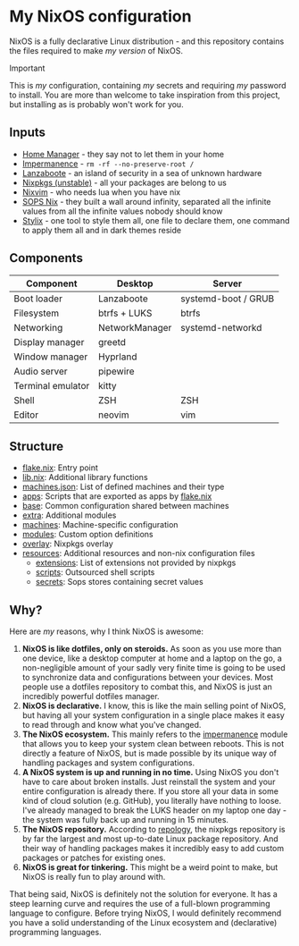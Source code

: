 # My NixOS configuration

NixOS is a fully declarative Linux distribution - and this repository contains the files required to make _my version_ of NixOS.

<!-- TODO: Update screenshot -->
<!-- ![Screenshot](resources/screenshot.png) -->

> [!IMPORTANT]
> This is _my_ configuration, containing _my_ secrets and requiring _my_ password to install.
> You are more than welcome to take inspiration from this project, but installing as is probably won't work for you.

## Inputs

- [Home Manager](https://github.com/nix-community/home-manager) - they say not to let them in your home
- [Impermanence](https://github.com/nix-community/impermanence) - `rm -rf --no-preserve-root /`
- [Lanzaboote](https://github.com/nix-community/lanzaboote) - an island of security in a sea of unknown hardware
- [Nixpkgs (unstable)](https://github.com/NixOS/nixpkgs/tree/nixos-unstable) - all your packages are belong to us
- [Nixvim](https://github.com/nix-community/nixvim) - who needs lua when you have nix
- [SOPS Nix](https://github.com/Mic92/sops-nix) - they built a wall around infinity, separated all the infinite values from all the infinite values nobody should know
- [Stylix](https://github.com/danth/stylix) - one tool to style them all, one file to declare them, one command to apply them all and in dark themes reside

## Components

| Component         | Desktop        | Server              |
| ----------------- | -------------- | ------------------- |
| Boot loader       | Lanzaboote     | systemd-boot / GRUB |
| Filesystem        | btrfs + LUKS   | btrfs               |
| Networking        | NetworkManager | systemd-networkd    |
| Display manager   | greetd         |                     |
| Window manager    | Hyprland       |                     |
| Audio server      | pipewire       |                     |
| Terminal emulator | kitty          |                     |
| Shell             | ZSH            | ZSH                 |
| Editor            | neovim         | vim                 |

## Structure

- [flake.nix](flake.nix): Entry point
- [lib.nix](lib.nix): Additional library functions
- [machines.json](machines.json): List of defined machines and their type
- [apps](apps/): Scripts that are exported as apps by [flake.nix](flake.nix)
- [base](base/): Common configuration shared between machines
- [extra](extra/): Additional modules
- [machines](machines/): Machine-specific configuration
- [modules](modules/): Custom option definitions
- [overlay](overlay/): Nixpkgs overlay
- [resources](resources/): Additional resources and non-nix configuration files
  - [extensions](resources/extensions/): List of extensions not provided by nixpkgs
  - [scripts](resources/scripts/): Outsourced shell scripts
  - [secrets](resources/secrets/): Sops stores containing secret values

## Why?

Here are _my_ reasons, why I think NixOS is awesome:

1. **NixOS is like dotfiles, only on steroids.** As soon as you use more than one device, like a desktop computer at home and a laptop on the go, a non-negligible amount of your sadly very finite time is going to be used to synchronize data and configurations between your devices. Most people use a dotfiles repository to combat this, and NixOS is just an incredibly powerful dotfiles manager.
2. **NixOS is declarative.** I know, this is like the main selling point of NixOS, but having all your system configuration in a single place makes it easy to read through and know what you've changed.
3. **The NixOS ecosystem.** This mainly refers to the [impermanence](https://github.com/nix-community/impermanence) module that allows you to keep your system clean between reboots. This is not directly a feature of NixOS, but is made possible by its unique way of handling packages and system configurations.
4. **A NixOS system is up and running in no time.** Using NixOS you don't have to care about broken installs. Just reinstall the system and your entire configuration is already there. If you store all your data in some kind of cloud solution (e.g. GitHub), you literally have nothing to loose. I've already managed to break the LUKS header on my laptop one day - the system was fully back up and running in 15 minutes.
5. **The NixOS repository.** According to [repology](https://repology.org/repositories/graphs), the nixpkgs repository is by far the largest and most up-to-date Linux package repository. And their way of handling packages makes it incredibly easy to add custom packages or patches for existing ones.
6. **NixOS is great for tinkering.** This might be a weird point to make, but NixOS is really fun to play around with.

That being said, NixOS is definitely not the solution for everyone.
It has a steep learning curve and requires the use of a full-blown programming language to configure.
Before trying NixOS, I would definitely recommend you have a solid understanding of the Linux ecosystem and (declarative) programming languages.

